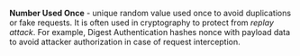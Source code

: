 **Number Used Once** - unique random value used once to avoid duplications or fake requests. It is often used in cryptography to protect from _replay attack_. For example, Digest Authentication hashes nonce with payload data to avoid attacker authorization in case of request interception.